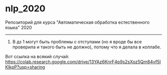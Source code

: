 # nlp_2020
Репозиторий для курса "Автоматическая обработка естественного языка" 2020

------

1.  В дз 1 могут быть проблемы с отступами (но я вроде бы все проверила и такого быть не должно), потому что я делала в коллабе.

Вот ссылка на всякий случай: https://colab.research.google.com/drive/13YAz6KnrF4p9s2sXoz5Qm84vf5IKlkpP?usp=sharing
